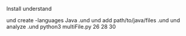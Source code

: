 Install understand

und create -languages Java <project>.und
und add path/to/java/files <project>.und
und analyze <project>.und
python3 multiFile.py <path to und> <file> 26 28 30
